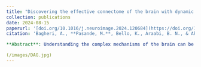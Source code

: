 ```yaml
---
title: "Discovering the effective connectome of the brain with dynamic Bayesian DAG learning"
collection: publications
date: 2024-08-15
paperurl: '[doi.org/10.1016/j.neuroimage.2024.120684](https://doi.org/10.1016/j.neuroimage.2024.120684)'
citation: 'Bagheri, A., **Pasande, M.**, Bello, K., Araabi, B. N., & Akhondi-Asl, A. (2024). Discovering the effective connectome of the brain with dynamic Bayesian DAG learning. NeuroImage, 120684.'

**Abstract**: Understanding the complex mechanisms of the brain can be unraveled by extracting the Dynamic Effective Connectome (DEC). Recently, score-based Directed Acyclic Graph (DAG) discovery methods have shown significant improvements in extracting the causal structure and inferring effective connectivity. However, learning DEC through these methods still faces two main challenges: one with the fundamental impotence of high-dimensional dynamic DAG discovery methods and the other with the low quality of fMRI data. In this paper, we introduce Bayesian Dynamic DAG learning with M-matrices Acyclicity characterization (BDyMA) method to address the challenges in discovering DEC. The presented dynamic DAG enables us to discover direct feedback loop edges as well. Leveraging an unconstrained framework in the BDyMA method leads to more accurate results in detecting high-dimensional networks, achieving sparser outcomes, making it particularly suitable for extracting DEC. Additionally, the score function of the BDyMA method allows the incorporation of prior knowledge into the process of dynamic causal discovery which further enhances the accuracy of results. Comprehensive simulations on synthetic data and experiments on Human Connectome Project (HCP) data demonstrate that our method can handle both of the two main challenges, yielding more accurate and reliable DEC compared to state-of-the-art and traditional methods. Additionally, we investigate the trustworthiness of DTI data as prior knowledge for DEC discovery and show the improvements in DEC discovery when the DTI data is incorporated into the process.

(/images/DAG.jpg)
---
```

<!-- This paper is corresponding to the subject of my Ms.c Thesis and it's Under Preparation.
![Editing a markdown file for a talk](/images/glow_mine.gif) 
The preprint is available on ArXiv.[arxiv 2309.07080](https://arxiv.org/abs/2309.07080)-->


